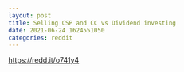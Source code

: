 ```yaml
--- 
layout: post 
title: Selling CSP and CC vs Dividend investing 
date: 2021-06-24 1624551050 
categories: reddit 
--- 
```

https://redd.it/o741y4
